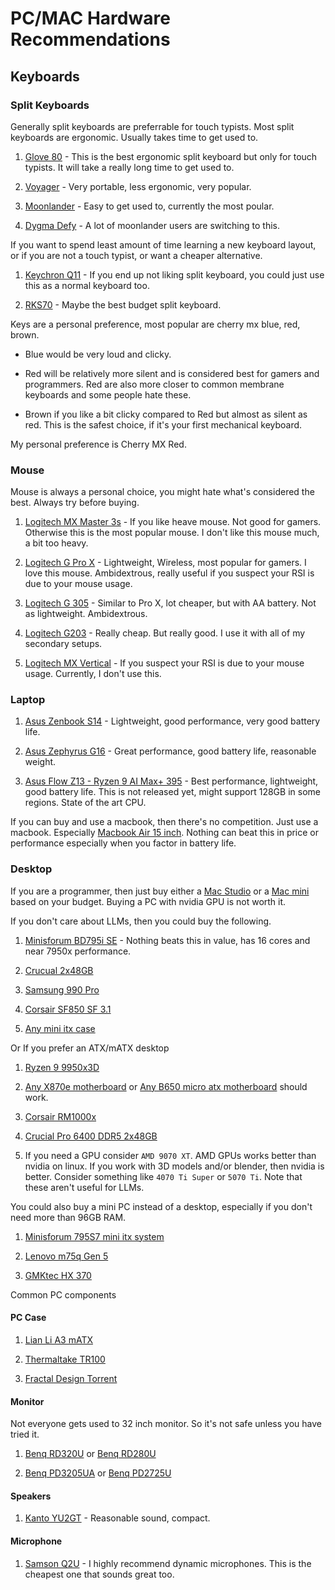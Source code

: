 # PC/MAC Hardware Recommendations

## Keyboards

### Split Keyboards

Generally split keyboards are preferrable for touch typists. Most split keyboards are ergonomic. Usually takes time to get used to.

1. [Glove 80](https://www.moergo.com/) - This is the best ergonomic split keyboard but only for touch typists. It will take a really long time to get used to.

2. [Voyager](https://www.zsa.io/voyager) - Very portable, less ergonomic, very popular.

3. [Moonlander](https://www.zsa.io/moonlander) - Easy to get used to, currently the most poular.

4. [Dygma Defy](https://dygma.com/pages/defy) - A lot of moonlander users are switching to this.

If you want to spend least amount of time learning a new keyboard layout, or if you are not a touch typist, or want a cheaper alternative.

1. [Keychron Q11](https://www.keychron.com/products/keychron-q11-qmk-custom-mechanical-keyboard) - If you end up not liking split keyboard, you could just use this as a normal keyboard too.

2. [RKS70](https://www.amazon.com/RK-ROYAL-KLUDGE-Bluetooth-Mechanical/dp/B0C88V7LQK) - Maybe the best budget split keyboard.

Keys are a personal preference, most popular are cherry mx blue, red, brown.

- Blue would be very loud and clicky.

- Red will be relatively more silent and is considered best for gamers and programmers. Red are also more closer to common membrane keyboards and some people hate these.

- Brown if you like a bit clicky compared to Red but almost as silent as red. This is the safest choice, if it's your first mechanical keyboard.

My personal preference is Cherry MX Red.

### Mouse

Mouse is always a personal choice, you might hate what's considered the best. Always try before buying.

1. [Logitech MX Master 3s](https://www.amazon.com/Logitech-MX-Master-3S-Pale/dp/B09HMKFDXC) - If you like heave mouse. Not good for gamers. Otherwise this is the most popular mouse. I don't like this mouse much, a bit too heavy.

2. [Logitech G Pro X](https://www.amazon.com/Logitech-Superlight-Lightspeed-Lightweight-Programmable/dp/B09NBWL8J5) - Lightweight, Wireless, most popular for gamers. I love this mouse. Ambidextrous, really useful if you suspect your RSI is due to your mouse usage.

3. [Logitech G 305](https://www.amazon.com/Logitech-LIGHTSPEED-Wireless-Gaming-Mouse/dp/B07CMS5Q6N) - Similar to Pro X, lot cheaper, but with AA battery. Not as lightweight. Ambidextrous.

4. [Logitech G203](https://www.amazon.com/Logitech-LIGHTSYNC-Wired-Gaming-Mouse/dp/B07YN82X3B) - Really cheap. But really good. I use it with all of my secondary setups.

5. [Logitech MX Vertical](https://www.amazon.com/Logitech-Vertical-Wireless-Mouse-Rechargeable/dp/B07FNJB8TT) - If you suspect your RSI is due to your mouse usage. Currently, I don't use this.

### Laptop

1. [Asus Zenbook S14](https://www.asus.com/in/laptops/for-home/zenbook/asus-zenbook-s-14-ux5406/) - Lightweight, good performance, very good battery life.

2. [Asus Zephyrus G16](https://rog.asus.com/in/laptops/rog-zephyrus/rog-zephyrus-g16-2024-ga605/) - Great performance, good battery life, reasonable weight.

3. [Asus Flow Z13 - Ryzen 9 AI Max+ 395](https://rog.asus.com/laptops/rog-flow/rog-flow-z13-2025/) - Best performance, lightweight, good battery life. This is not released yet, might support 128GB in some regions. State of the art CPU.

If you can buy and use a macbook, then there's no competition. Just use a macbook. Especially [Macbook Air 15 inch](https://www.apple.com/shop/buy-mac/macbook-air/15-inch-sky-blue-m4-chip-with-10-core-cpu-10-core-gpu-16gb-memory-256gb). Nothing can beat this in price or performance especially when you factor in battery life.

### Desktop

If you are a programmer, then just buy either a [Mac Studio](https://www.apple.com/mac-studio/) or a [Mac mini](https://www.apple.com/mac-mini/) based on your budget. Buying a PC with nvidia GPU is not worth it.

If you don't care about LLMs, then you could buy the following.

1. [Minisforum BD795i SE](https://www.amazon.com/MINISFORUM-Motherboard-Channel-PCIe5-0x16-Graphics/dp/B0CNPZ874Y) - Nothing beats this in value, has 16 cores and near 7950x performance.

2. [Crucual 2x48GB](https://www.amazon.com/Crucial-2x48GB-5600MT-5200MT-CT2K48G56C46S5/dp/B0C79K5VGZ)

3. [Samsung 990 Pro](https://www.amazon.com/SAMSUNG-Workstations-Compatible-Playstation-MZ-V9P4T0CW/dp/B0CHHFR1LG)

4. [Corsair SF850 SF 3.1](https://www.amazon.com/CORSAIR-SF850-Modular-Platinum-Supply/dp/B0D45PQ8C4)

5. [Any mini itx case](https://www.newegg.com/matcha-green-thermaltake-tr100-mini-itx/p/N82E16811133560)

Or If you prefer an ATX/mATX desktop

1. [Ryzen 9 9950x3D](https://www.newegg.com/amd-ryzen-9-9950x3d-ryzen-9-9000-series-granite-ridge-socket-am5-processor/p/N82E16819113884)

2. [Any X870e motherboard](https://www.newegg.com/p/N82E16813144666) or [Any B650 micro atx motherboard](https://www.newegg.com/gigabyte-b650m-gaming-plus-wifi-micro-atx-amd-b650-am5/p/N82E16813145502) should work.

3. [Corsair RM1000x](https://www.amazon.com/CORSAIR-RM1000x-Modular-Low-Noise-Supply/dp/B0DJ1M9C62)

4. [Crucial Pro 6400 DDR5 2x48GB](https://www.amazon.com/Crucial-6000MHz-Overclocking-Desktop-Compatible/dp/B0DSQMCV8B)

5. If you need a GPU consider `AMD 9070 XT`. AMD GPUs works better than nvidia on linux. If you work with 3D models and/or blender, then nvidia is better. Consider something like `4070 Ti Super` or `5070 Ti`. Note that these aren't useful for LLMs.

You could also buy a mini PC instead of a desktop, especially if you don't need more than 96GB RAM.

1. [Minisforum 795S7 mini itx system](https://www.amazon.com/MINISFORUM-795S7-Barebone-Display-Computer/dp/B0DJRD59BX)

2. [Lenovo m75q Gen 5](https://www.lenovo.com/in/en/p/desktops/thinkcentre/m-series-tiny/lenovo-thinkcentre-m75q-gen-5-tiny-amd/12rrcto1wwin1)

3. [GMKtec HX 370](https://www.amazon.com/GMKtec-Computers-LPDDR5X-Support-Interface/dp/B0DS5XLRVQ)

Common PC components

#### PC Case

1. [Lian Li A3 mATX](https://www.amazon.com/Lian-Chassis-Flexible-Installation-No-Included-Supports-Collaboration-White/dp/B0D5HCYZXR)

2. [Thermaltake TR100](https://www.thermaltake.com/tr100-mini-tower-chassis.html)

3. [Fractal Design Torrent](https://www.amazon.com/Fractal-Design-Torrent-Black-Light/dp/B08699NR75)

#### Monitor

Not everyone gets used to 32 inch monitor. So it's not safe unless you have tried it.

1. [Benq RD320U](https://www.amazon.com/BenQ-RD320U-3840x2160-Programming-Monitor/dp/B0DFD2Q8F1) or [Benq RD280U](https://www.amazon.com/BenQ-RD280U-Programming-Fine-Coated-Eco-Friendly/dp/B0D2PDYHD9)

2. [Benq PD3205UA](https://www.amazon.com/BenQ-PD3205UA-Mac-Ready-Uniformity-Calibration/dp/B0BTTVM832) or [Benq PD2725U](https://www.amazon.com/BenQ-PD2725U-Thunderbolt-Mac-Ready-Accurate/dp/B0918QXTGN)

#### Speakers

1. [Kanto YU2GT](https://www.amazon.com/Kanto-Composite-Amplifier-Subwoofer-YU2WALNUT/dp/B00GMPDB1W) - Reasonable sound, compact.

#### Microphone

1. [Samson Q2U](https://www.amazon.com/Samson-Handheld-Microphone-Recording-Podcasting/dp/B001R747SG) - I highly recommend dynamic microphones. This is the cheapest one that sounds great too.

